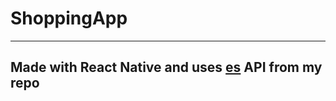# ShoppingApp
---
## Made with React Native and uses [es](https://github.com/SudhaRatan/es) API from my repo